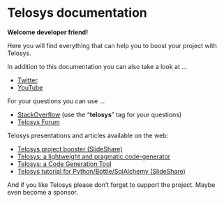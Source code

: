# Telosys documentation

**Welcome developer friend!**&#x20;

Here you will find everything that can help you to boost your project with Telosys.

In addition to this documentation you can also take a look at ...

* [Twitter](https://twitter.com/telosys)&#x20;
* [YouTube](https://www.youtube.com/channel/UCX5-ypQygEHMCGXVTTbhfNQ)&#x20;

For your questions you can use …

* [StackOverflow](https://stackoverflow.com) (use the “**telosys**” tag for your questions)&#x20;
* [Telosys Forum](https://muut.com/telosystools) &#x20;

Telosys presentations and articles available on the web:

* [Telosys project booster (SlideShare)](https://fr.slideshare.net/lguerin/telosys-project-booster-paris-open-source-summit-2019)
* [Telosys: a lightweight and pragmatic code-generator](https://modeling-languages.com/telosys-tools-the-concept-of-lightweight-model-for-code-generation/)
* [Telosys: a Code Generation Tool](https://tomassetti.me/telosys-code-generation-tool/)
* [Telosys tutorial for Python/Bottle/SqlAlchemy (SlideShare)](https://fr.slideshare.net/lguerin/telosys-tutorial-code-generation-for-a-python-web-application-based-on-bottle-and-sqlalchemy)

And if you like Telosys please don’t forget to support the project. Maybe even become a sponsor.
